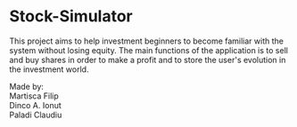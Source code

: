 # Stock-Simulator

 This project aims to help investment beginners to become familiar with the system without losing equity.
 The main functions of the application is to sell and buy shares in order to make a profit and to store the user's evolution in the investment world.
 
 Made by: \
 Martisca Filip \
 Dinco A. Ionut \
 Paladi Claudiu 


